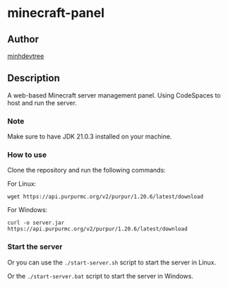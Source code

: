 # minecraft-panel

## Author

[minhdevtree](https://github.com/minhdevtree)

## Description

A web-based Minecraft server management panel. Using CodeSpaces to host and run the server.

### Note

Make sure to have JDK 21.0.3 installed on your machine.

### How to use

Clone the repository and run the following commands:

For Linux:

```
wget https://api.purpurmc.org/v2/purpur/1.20.6/latest/download
```

For Windows:

```
curl -o server.jar https://api.purpurmc.org/v2/purpur/1.20.6/latest/download
```

### Start the server

Or you can use the `./start-server.sh` script to start the server in Linux.

Or the `./start-server.bat` script to start the server in Windows.

